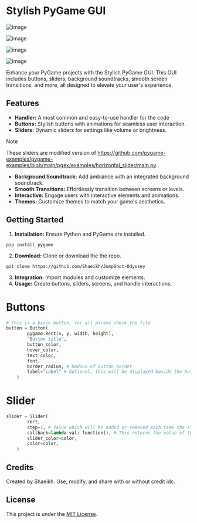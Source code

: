 # Stylish PyGame GUI

![image](https://github.com/Shaeikh/JumpShot-Odyssey/assets/51645154/9b848bae-9209-4225-b63b-1c49f3ade26d)

![image](https://github.com/Shaeikh/JumpShot-Odyssey/assets/51645154/bbef607d-5ecc-4530-b22e-032c1239a2bb)

![image](https://github.com/Shaeikh/JumpShot-Odyssey/assets/51645154/c9946ec4-1aa5-4245-a72b-f3570c454a8f)

![image](https://github.com/Shaeikh/JumpShot-Odyssey/assets/51645154/506212da-5490-40e0-808d-ef6ec807f676)


Enhance your PyGame projects with the Stylish PyGame GUI. This GUI includes buttons, sliders, background soundtracks, smooth screen transitions, and more, all designed to elevate your user's experience.

## Features

- **Handler:** A most common and easy-to-use handler for the code
- **Buttons:** Stylish buttons with animations for seamless user interaction.
- **Sliders:** Dynamic sliders for settings like volume or brightness.
> [!NOTE]
> These sliders are modified version of https://github.com/pygame-examples/pygame-examples/blob/main/pgex/examples/horizontal_slider/main.py .

- **Background Soundtrack:** Add ambiance with an integrated background soundtrack.
- **Smooth Transitions:** Effortlessly transition between screens or levels.
- **Interactive:** Engage users with interactive elements and animations.
- **Themes:** Customize themes to match your game's aesthetics.

## Getting Started

1. **Installation:** Ensure Python and PyGame are installed.
```shell
pip install pygame
```
2. **Download:** Clone or download the the repo.
```shell
git clone https://github.com/Shaeikh/JumpShot-Odyssey
```
3. **Integration:** Import modules and customize elements.
4. **Usage:** Create buttons, sliders, screens, and handle interactions.

# Buttons
```py
# This is a basic button, for all params check the file
button = Button(
        pygame.Rect(x, y, width, height),
        "Button title",
        button_color,
        hover_color,
        text_color,
        font,
        border_radius, # Radius of button border 
        label="Label" # Optional, this will be displayed beside the button
    )
```

# Slider
```py
slider = Slider(
        rect,
        step=1, # Value which will be added or removed each time the slider is moved
        callback=lambda val: function(), # This returns the value of the slider 
        slider_color=color,
        color=color,
    )
```

## Credits
Created by Shaeikh. Use, modify, and share with or without credit idc.

## License
This project is under the [MIT License](https://github.com/Shaeikh/JumpShot-Odyssey/blob/main/LICENSE).
